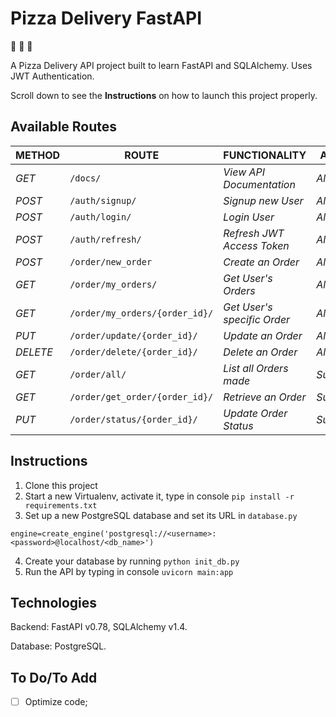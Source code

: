 # Pizza Delivery FastAPI

:pizza: :pizza: :pizza:

A Pizza Delivery API project built to learn FastAPI and SQLAlchemy. Uses JWT Authentication.

Scroll down to see the **Instructions** on how to launch this project properly. 

## Available Routes

| METHOD | ROUTE | FUNCTIONALITY |ACCESS|
| ------- | ----- | ------------- | ------------- |
| *GET* | ```/docs/``` | _View API Documentation_|_All Users_|
| *POST* | ```/auth/signup/``` | _Signup new User_| _All Users_|
| *POST* | ```/auth/login/``` | _Login User_|_All Users_|
| *POST* | ```/auth/refresh/``` | _Refresh JWT Access Token_|_All Users_|
| *POST* | ```/order/new_order``` | _Create an Order_|_All Users_|
| *GET* | ```/order/my_orders/``` | _Get User's Orders_|_All Users_|
| *GET* | ```/order/my_orders/{order_id}/``` | _Get User's specific Order_|_All Users_|
| *PUT* | ```/order/update/{order_id}/``` | _Update an Order_|_All Users_|
| *DELETE* | ```/order/delete/{order_id}/``` | _Delete an Order_ |_All Users_|
| *GET* | ```/order/all/``` | _List all Orders made_|_Superuser_|
| *GET* | ```/order/get_order/{order_id}/``` | _Retrieve an Order_|_Superuser_|
| *PUT* | ```/order/status/{order_id}/``` | _Update Order Status_|_Superuser_|

## Instructions

1. Clone this project
2. Start a new Virtualenv, activate it, type in console `pip install -r requirements.txt`
3. Set up a new PostgreSQL database and set its URL in `database.py`
```
engine=create_engine('postgresql://<username>:<password>@localhost/<db_name>')
```
4. Create your database by running `python init_db.py`
5. Run the API by typing in console `uvicorn main:app`

## Technologies

Backend: FastAPI v0.78, SQLAlchemy v1.4. 

Database: PostgreSQL.

## To Do/To Add

- [ ] Optimize code; 
